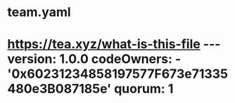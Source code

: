 # team.yaml
# https://tea.xyz/what-is-this-file --- version: 1.0.0 codeOwners:   - '0x60231234858197577F673e71335480e3B087185e' quorum: 1
